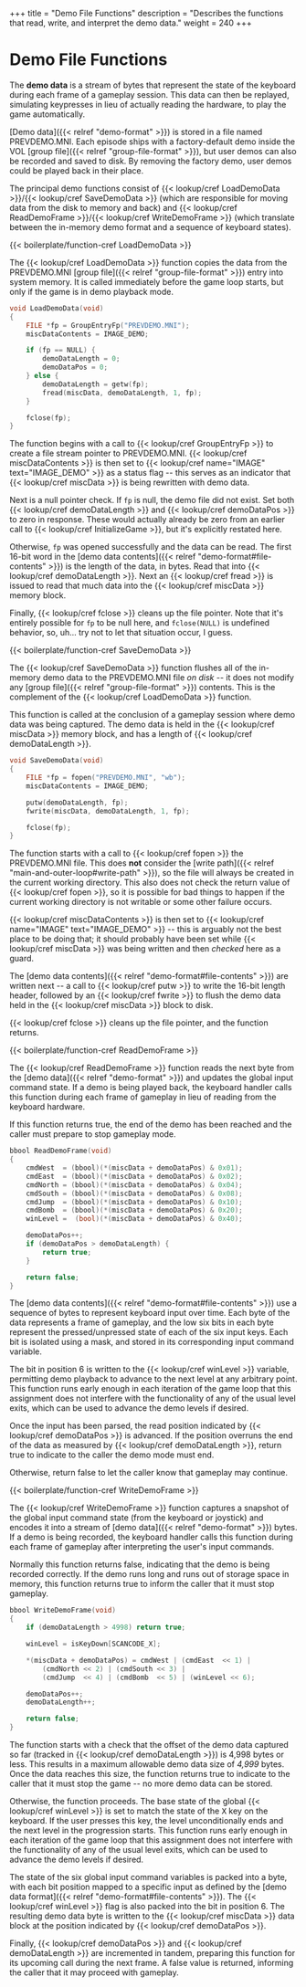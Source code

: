 +++
title = "Demo File Functions"
description = "Describes the functions that read, write, and interpret the demo data."
weight = 240
+++

# Demo File Functions

The **demo data** is a stream of bytes that represent the state of the keyboard during each frame of a gameplay session. This data can then be replayed, simulating keypresses in lieu of actually reading the hardware, to play the game automatically.

[Demo data]({{< relref "demo-format" >}}) is stored in a file named PREVDEMO.MNI. Each episode ships with a factory-default demo inside the VOL [group file]({{< relref "group-file-format" >}}), but user demos can also be recorded and saved to disk. By removing the factory demo, user demos could be played back in their place.

The principal demo functions consist of {{< lookup/cref LoadDemoData >}}/{{< lookup/cref SaveDemoData >}} (which are responsible for moving data from the disk to memory and back) and {{< lookup/cref ReadDemoFrame >}}/{{< lookup/cref WriteDemoFrame >}} (which translate between the in-memory demo format and a sequence of keyboard states).

{{< boilerplate/function-cref LoadDemoData >}}

The {{< lookup/cref LoadDemoData >}} function copies the data from the PREVDEMO.MNI [group file]({{< relref "group-file-format" >}}) entry into system memory. It is called immediately before the game loop starts, but only if the game is in demo playback mode.

```c
void LoadDemoData(void)
{
    FILE *fp = GroupEntryFp("PREVDEMO.MNI");
    miscDataContents = IMAGE_DEMO;

    if (fp == NULL) {
        demoDataLength = 0;
        demoDataPos = 0;
    } else {
        demoDataLength = getw(fp);
        fread(miscData, demoDataLength, 1, fp);
    }

    fclose(fp);
}
```

The function begins with a call to {{< lookup/cref GroupEntryFp >}} to create a file stream pointer to PREVDEMO.MNI. {{< lookup/cref miscDataContents >}} is then set to {{< lookup/cref name="IMAGE" text="IMAGE_DEMO" >}} as a status flag -- this serves as an indicator that {{< lookup/cref miscData >}} is being rewritten with demo data.

Next is a null pointer check. If `fp` is null, the demo file did not exist. Set both {{< lookup/cref demoDataLength >}} and {{< lookup/cref demoDataPos >}} to zero in response. These would actually already be zero from an earlier call to {{< lookup/cref InitializeGame >}}, but it's explicitly restated here.

Otherwise, `fp` was opened successfully and the data can be read. The first 16-bit word in the [demo data contents]({{< relref "demo-format#file-contents" >}}) is the length of the data, in bytes. Read that into {{< lookup/cref demoDataLength >}}. Next an {{< lookup/cref fread >}} is issued to read that much data into the {{< lookup/cref miscData >}} memory block.

Finally, {{< lookup/cref fclose >}} cleans up the file pointer. Note that it's entirely possible for `fp` to be null here, and `fclose(NULL)` is undefined behavior, so, uh... try not to let that situation occur, I guess.

{{< boilerplate/function-cref SaveDemoData >}}

The {{< lookup/cref SaveDemoData >}} function flushes all of the in-memory demo data to the PREVDEMO.MNI file _on disk_ -- it does not modify any [group file]({{< relref "group-file-format" >}}) contents. This is the complement of the {{< lookup/cref LoadDemoData >}} function.

This function is called at the conclusion of a gameplay session where demo data was being captured. The demo data is held in the {{< lookup/cref miscData >}} memory block, and has a length of {{< lookup/cref demoDataLength >}}.

```c
void SaveDemoData(void)
{
    FILE *fp = fopen("PREVDEMO.MNI", "wb");
    miscDataContents = IMAGE_DEMO;

    putw(demoDataLength, fp);
    fwrite(miscData, demoDataLength, 1, fp);

    fclose(fp);
}
```

The function starts with a call to {{< lookup/cref fopen >}} the PREVDEMO.MNI file. This does **not** consider the [write path]({{< relref "main-and-outer-loop#write-path" >}}), so the file will always be created in the current working directory. This also does not check the return value of {{< lookup/cref fopen >}}, so it is possible for bad things to happen if the current working directory is not writable or some other failure occurs.

{{< lookup/cref miscDataContents >}} is then set to {{< lookup/cref name="IMAGE" text="IMAGE_DEMO" >}} -- this is arguably not the best place to be doing that; it should probably have been set while {{< lookup/cref miscData >}} was being written and then _checked_ here as a guard.

The [demo data contents]({{< relref "demo-format#file-contents" >}}) are written next -- a call to {{< lookup/cref putw >}} to write the 16-bit length header, followed by an {{< lookup/cref fwrite >}} to flush the demo data held in the {{< lookup/cref miscData >}} block to disk.

{{< lookup/cref fclose >}} cleans up the file pointer, and the function returns.

{{< boilerplate/function-cref ReadDemoFrame >}}

The {{< lookup/cref ReadDemoFrame >}} function reads the next byte from the [demo data]({{< relref "demo-format" >}}) and updates the global input command state. If a demo is being played back, the keyboard handler calls this function during each frame of gameplay in lieu of reading from the keyboard hardware.

If this function returns true, the end of the demo has been reached and the caller must prepare to stop gameplay mode.

```c
bbool ReadDemoFrame(void)
{
    cmdWest  = (bbool)(*(miscData + demoDataPos) & 0x01);
    cmdEast  = (bbool)(*(miscData + demoDataPos) & 0x02);
    cmdNorth = (bbool)(*(miscData + demoDataPos) & 0x04);
    cmdSouth = (bbool)(*(miscData + demoDataPos) & 0x08);
    cmdJump  = (bbool)(*(miscData + demoDataPos) & 0x10);
    cmdBomb  = (bbool)(*(miscData + demoDataPos) & 0x20);
    winLevel =  (bool)(*(miscData + demoDataPos) & 0x40);

    demoDataPos++;
    if (demoDataPos > demoDataLength) {
        return true;
    }

    return false;
}
```

The [demo data contents]({{< relref "demo-format#file-contents" >}}) use a sequence of bytes to represent keyboard input over time. Each byte of the data represents a frame of gameplay, and the low six bits in each byte represent the pressed/unpressed state of each of the six input keys. Each bit is isolated using a mask, and stored in its corresponding input command variable.

The bit in position 6 is written to the {{< lookup/cref winLevel >}} variable, permitting demo playback to advance to the next level at any arbitrary point. This function runs early enough in each iteration of the game loop that this assignment does not interfere with the functionality of any of the usual level exits, which can be used to advance the demo levels if desired.

Once the input has been parsed, the read position indicated by {{< lookup/cref demoDataPos >}} is advanced. If the position overruns the end of the data as measured by {{< lookup/cref demoDataLength >}}, return true to indicate to the caller the demo mode must end.

Otherwise, return false to let the caller know that gameplay may continue.

{{< boilerplate/function-cref WriteDemoFrame >}}

The {{< lookup/cref WriteDemoFrame >}} function captures a snapshot of the global input command state (from the keyboard or joystick) and encodes it into a stream of [demo data]({{< relref "demo-format" >}}) bytes. If a demo is being recorded, the keyboard handler calls this function during each frame of gameplay after interpreting the user's input commands.

Normally this function returns false, indicating that the demo is being recorded correctly. If the demo runs long and runs out of storage space in memory, this function returns true to inform the caller that it must stop gameplay.

```c
bbool WriteDemoFrame(void)
{
    if (demoDataLength > 4998) return true;

    winLevel = isKeyDown[SCANCODE_X];

    *(miscData + demoDataPos) = cmdWest | (cmdEast  << 1) |
        (cmdNorth << 2) | (cmdSouth << 3) |
        (cmdJump  << 4) | (cmdBomb  << 5) | (winLevel << 6);

    demoDataPos++;
    demoDataLength++;

    return false;
}
```

The function starts with a check that the offset of the demo data captured so far (tracked in {{< lookup/cref demoDataLength >}}) is 4,998 bytes or less. This results in a maximum allowable demo data size of _4,999_ bytes. Once the data reaches this size, the function returns true to indicate to the caller that it must stop the game -- no more demo data can be stored.

Otherwise, the function proceeds. The base state of the global {{< lookup/cref winLevel >}} is set to match the state of the <kbd>X</kbd> key on the keyboard. If the user presses this key, the level unconditionally ends and the next level in the progression starts. This function runs early enough in each iteration of the game loop that this assignment does not interfere with the functionality of any of the usual level exits, which can be used to advance the demo levels if desired.

The state of the six global input command variables is packed into a byte, with each bit position mapped to a specific input as defined by the [demo data format]({{< relref "demo-format#file-contents" >}}). The {{< lookup/cref winLevel >}} flag is also packed into the bit in position 6. The resulting demo data byte is written to the {{< lookup/cref miscData >}} data block at the position indicated by {{< lookup/cref demoDataPos >}}.

Finally, {{< lookup/cref demoDataPos >}} and {{< lookup/cref demoDataLength >}} are incremented in tandem, preparing this function for its upcoming call during the next frame. A false value is returned, informing the caller that it may proceed with gameplay.
